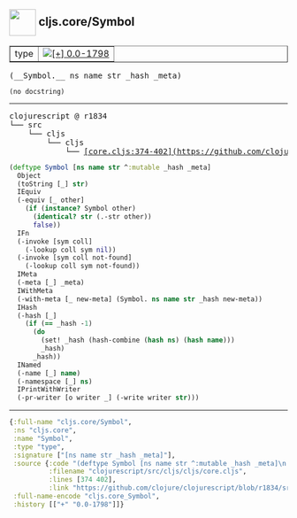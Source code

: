 ## <img width="48px" valign="middle" src="http://i.imgur.com/Hi20huC.png"> cljs.core/Symbol

 <table border="1">
<tr>
<td>type</td>
<td><a href="https://github.com/cljsinfo/api-refs/tree/0.0-1798"><img valign="middle" alt="[+] 0.0-1798" src="https://img.shields.io/badge/+-0.0--1798-lightgrey.svg"></a> </td>
</tr>
</table>

 <samp>
(__Symbol.__ ns name str _hash _meta)<br>
</samp>

```
(no docstring)
```

---

 <pre>
clojurescript @ r1834
└── src
    └── cljs
        └── cljs
            └── <ins>[core.cljs:374-402](https://github.com/clojure/clojurescript/blob/r1834/src/cljs/cljs/core.cljs#L374-L402)</ins>
</pre>

```clj
(deftype Symbol [ns name str ^:mutable _hash _meta]
  Object
  (toString [_] str)
  IEquiv
  (-equiv [_ other]
    (if (instance? Symbol other)
      (identical? str (.-str other))
      false))
  IFn
  (-invoke [sym coll]
    (-lookup coll sym nil))
  (-invoke [sym coll not-found]
    (-lookup coll sym not-found))
  IMeta
  (-meta [_] _meta)
  IWithMeta
  (-with-meta [_ new-meta] (Symbol. ns name str _hash new-meta))
  IHash
  (-hash [_]
    (if (== _hash -1)
      (do
        (set! _hash (hash-combine (hash ns) (hash name)))
        _hash)
      _hash))
  INamed
  (-name [_] name)
  (-namespace [_] ns)
  IPrintWithWriter
  (-pr-writer [o writer _] (-write writer str)))
```


---

```clj
{:full-name "cljs.core/Symbol",
 :ns "cljs.core",
 :name "Symbol",
 :type "type",
 :signature ["[ns name str _hash _meta]"],
 :source {:code "(deftype Symbol [ns name str ^:mutable _hash _meta]\n  Object\n  (toString [_] str)\n  IEquiv\n  (-equiv [_ other]\n    (if (instance? Symbol other)\n      (identical? str (.-str other))\n      false))\n  IFn\n  (-invoke [sym coll]\n    (-lookup coll sym nil))\n  (-invoke [sym coll not-found]\n    (-lookup coll sym not-found))\n  IMeta\n  (-meta [_] _meta)\n  IWithMeta\n  (-with-meta [_ new-meta] (Symbol. ns name str _hash new-meta))\n  IHash\n  (-hash [_]\n    (if (== _hash -1)\n      (do\n        (set! _hash (hash-combine (hash ns) (hash name)))\n        _hash)\n      _hash))\n  INamed\n  (-name [_] name)\n  (-namespace [_] ns)\n  IPrintWithWriter\n  (-pr-writer [o writer _] (-write writer str)))",
          :filename "clojurescript/src/cljs/cljs/core.cljs",
          :lines [374 402],
          :link "https://github.com/clojure/clojurescript/blob/r1834/src/cljs/cljs/core.cljs#L374-L402"},
 :full-name-encode "cljs.core_Symbol",
 :history [["+" "0.0-1798"]]}

```
